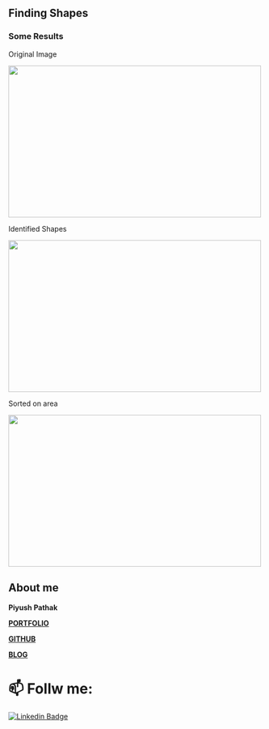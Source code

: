 ## Finding Shapes

### Some Results


Original Image

<img src="https://github.com/akshaybhatia10/ComputerVison-Projects/blob/master/FindShapes/images/someshapes.jpg" alt="" data-canonical-src="https://github.com/akshaybhatia10/ComputerVison-Projects/blob/master/FindShapes/images/someshapes.jpg" width="500" height="300" />


Identified Shapes

<img src="https://github.com/akshaybhatia10/ComputerVison-Projects/blob/master/FindShapes/Example%20-%20findShapes.png" alt="" data-canonical-src="https://github.com/akshaybhatia10/ComputerVison-Projects/blob/master/FindShapes/Example%20-%20findShapes.png" width="500" height="300" />


Sorted on area

<img src="https://github.com/akshaybhatia10/ComputerVison-Projects/blob/master/FindShapes/Example%20-%20sortOnArea.png" alt="" data-canonical-src="https://github.com/akshaybhatia10/ComputerVison-Projects/blob/master/FindShapes/Example%20-%20sortOnArea.png" width="500" height="300" />

## About me

**Piyush Pathak**

[**PORTFOLIO**](https://anirudhrapathak3.wixsite.com/piyush)

[**GITHUB**](https://github.com/piyushpathak03)

[**BLOG**](https://medium.com/@piyushpathak03)


# 📫 Follw me: 

[![Linkedin Badge](https://img.shields.io/badge/-PiyushPathak-blue?style=flat-square&logo=Linkedin&logoColor=white&link=https://www.linkedin.com/in/piyushpathak03/)](https://www.linkedin.com/in/piyushpathak03/)
